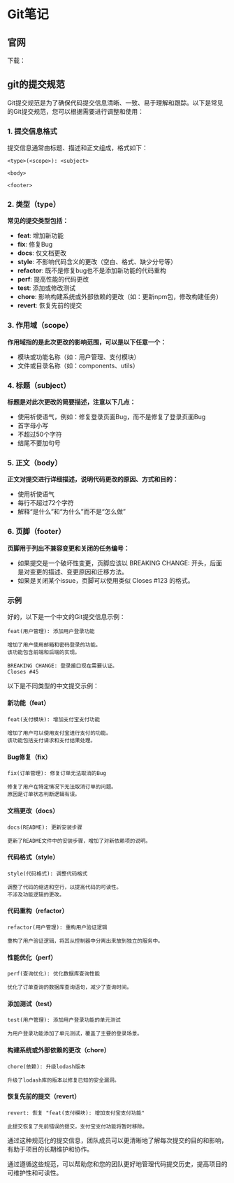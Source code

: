 # Git笔记

## 官网
下载：

## git的提交规范
Git提交规范是为了确保代码提交信息清晰、一致、易于理解和跟踪。以下是常见的Git提交规范，您可以根据需要进行调整和使用：

### 1. 提交信息格式

提交信息通常由标题、描述和正文组成，格式如下：
```
<type>(<scope>): <subject>

<body>

<footer>
```

### 2. 类型（type）

**常见的提交类型包括：**

- **feat**: 增加新功能
- **fix**: 修复Bug
- **docs**: 仅文档更改
- **style**: 不影响代码含义的更改（空白、格式、缺少分号等）
- **refactor**: 既不是修复bug也不是添加新功能的代码重构
- **perf**: 提高性能的代码更改
- **test**: 添加或修改测试
- **chore**: 影响构建系统或外部依赖的更改（如：更新npm包，修改构建任务）
- **revert**: 恢复先前的提交

### 3. 作用域（scope）

**作用域指的是此次更改的影响范围，可以是以下任意一个：**

- 模块或功能名称（如：用户管理、支付模块）
- 文件或目录名称（如：components、utils）

### 4. 标题（subject）

**标题是对此次更改的简要描述，注意以下几点：**

- 使用祈使语气，例如：修复登录页面Bug，而不是修复了登录页面Bug
- 首字母小写
- 不超过50个字符
- 结尾不要加句号

### 5. 正文（body）

**正文对提交进行详细描述，说明代码更改的原因、方式和目的：**

- 使用祈使语气
- 每行不超过72个字符
- 解释“是什么”和“为什么”而不是“怎么做”

### 6. 页脚（footer）

**页脚用于列出不兼容变更和关闭的任务编号：**

- 如果提交是一个破坏性变更，页脚应该以 BREAKING CHANGE: 开头，后面是对变更的描述、变更原因和迁移方法。
- 如果是关闭某个issue，页脚可以使用类似 Closes #123 的格式。

### 示例
好的，以下是一个中文的Git提交信息示例：

```
feat(用户管理): 添加用户登录功能

增加了用户使用邮箱和密码登录的功能。
该功能包含前端和后端的实现。

BREAKING CHANGE: 登录接口现在需要认证。
Closes #45
```

以下是不同类型的中文提交示例：

#### 新功能（feat）

```
feat(支付模块): 增加支付宝支付功能

增加了用户可以使用支付宝进行支付的功能。
该功能包括支付请求和支付结果处理。
```

#### Bug修复（fix）

```
fix(订单管理): 修复订单无法取消的Bug

修复了用户在特定情况下无法取消订单的问题。
原因是订单状态判断逻辑有误。
```

#### 文档更改（docs）

```
docs(README): 更新安装步骤

更新了README文件中的安装步骤，增加了对新依赖项的说明。
```

#### 代码格式（style）

```
style(代码格式): 调整代码格式

调整了代码的缩进和空行，以提高代码的可读性。
不涉及功能逻辑的更改。
```

#### 代码重构（refactor）

```
refactor(用户管理): 重构用户验证逻辑

重构了用户验证逻辑，将其从控制器中分离出来放到独立的服务中。
```

#### 性能优化（perf）

```
perf(查询优化): 优化数据库查询性能

优化了订单查询的数据库查询语句，减少了查询时间。
```

#### 添加测试（test）

```
test(用户管理): 添加用户登录功能的单元测试

为用户登录功能添加了单元测试，覆盖了主要的登录场景。
```

#### 构建系统或外部依赖的更改（chore）

```
chore(依赖): 升级lodash版本

升级了lodash库的版本以修复已知的安全漏洞。
```

#### 恢复先前的提交（revert）

```
revert: 恢复 "feat(支付模块): 增加支付宝支付功能"

此提交恢复了先前错误的提交，支付宝支付功能将暂时移除。
```

通过这种规范化的提交信息，团队成员可以更清晰地了解每次提交的目的和影响，有助于项目的长期维护和协作。

通过遵循这些规范，可以帮助您和您的团队更好地管理代码提交历史，提高项目的可维护性和可读性。